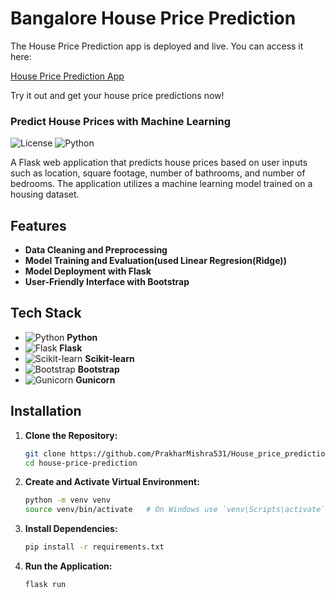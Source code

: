 # Bangalore House Price Prediction 

The House Price Prediction app is deployed and live. You can access it here:

[House Price Prediction App](https://house-price-prediction-imtu.onrender.com/)

Try it out and get your house price predictions now!

### Predict House Prices with Machine Learning

![License](https://img.shields.io/badge/license-MIT-blue.svg)
![Python](https://img.shields.io/badge/python-3.8%2B-blue)

A Flask web application that predicts house prices based on user inputs such as location, square footage, number of bathrooms, and number of bedrooms. The application utilizes a machine learning model trained on a housing dataset.

## Features

- **Data Cleaning and Preprocessing**
- **Model Training and Evaluation(used Linear Regresion(Ridge))**
- **Model Deployment with Flask**
- **User-Friendly Interface with Bootstrap**

## Tech Stack

- ![Python](https://img.shields.io/badge/Python-3776AB?style=flat&logo=python&logoColor=white) **Python**
- ![Flask](https://img.shields.io/badge/Flask-000000?style=flat&logo=flask&logoColor=white) **Flask**
- ![Scikit-learn](https://img.shields.io/badge/scikit--learn-F7931E?style=flat&logo=scikit-learn&logoColor=white) **Scikit-learn**
- ![Bootstrap](https://img.shields.io/badge/Bootstrap-563D7C?style=flat&logo=bootstrap&logoColor=white) **Bootstrap**
- ![Gunicorn](https://img.shields.io/badge/Gunicorn-499848?style=flat&logo=gunicorn&logoColor=white) **Gunicorn**

## Installation

1. **Clone the Repository:**
    ```bash
    git clone https://github.com/PrakharMishra531/House_price_prediction
    cd house-price-prediction
    ```

2. **Create and Activate Virtual Environment:**
    ```bash
    python -m venv venv
    source venv/bin/activate   # On Windows use `venv\Scripts\activate`
    ```

3. **Install Dependencies:**
    ```bash
    pip install -r requirements.txt
    ```

4. **Run the Application:**
    ```bash
    flask run
    ```

